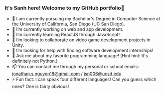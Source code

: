 ### It's Sanh here! Welcome to my GitHub portfolio👋


- 🏫 I am currently pursuing my Bachelor's Degree in Computer Science at the University of California, San Diego (UC San Diego).
- 🔭 I’m currently working on web and app development.
- 🌱 I’m currently learning ReactJS through JavaScript!
- 👯 I’m looking to collaborate on video game development projects in Unity.
- 🤔 I’m looking for help with finding software development internships!
- 💬 Ask me about my favorite programming language! (Hint hint: It's definitely not Python.)
- 📫 You can contact me through my personal or school emails: jonathan.s.nguyen18@gmail.com / jsn006@ucsd.edu
- ⚡ Fun fact: I can speak four different languages! Can you guess which ones? One is fairly obvious!
